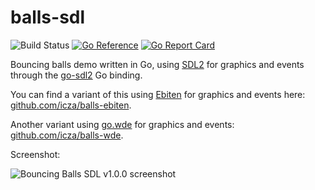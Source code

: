 # balls-sdl

![Build Status](https://github.com/icza/balls-sdl/actions/workflows/go.yml/badge.svg)
[![Go Reference](https://pkg.go.dev/badge/github.com/icza/balls-sdl.svg)](https://pkg.go.dev/github.com/icza/balls-sdl)
[![Go Report Card](https://goreportcard.com/badge/github.com/icza/balls-sdl)](https://goreportcard.com/report/github.com/icza/balls-sdl)

Bouncing balls demo written in Go, using [SDL2](https://www.libsdl.org/)
for graphics and events through the [go-sdl2](https://github.com/veandco/go-sdl2) Go binding.

You can find a variant of this using [Ebiten](https://github.com/hajimehoshi/ebiten) for graphics and events here:
[github.com/icza/balls-ebiten](https://github.com/icza/balls-ebiten).

Another variant using [go.wde](https://github.com/skelterjohn/go.wde) for graphics and events:
[github.com/icza/balls-wde](https://github.com/icza/balls-wde).

Screenshot:

![Bouncing Balls SDL v1.0.0 screenshot](screenshots/balls-sdl-v1.0.0.png)
